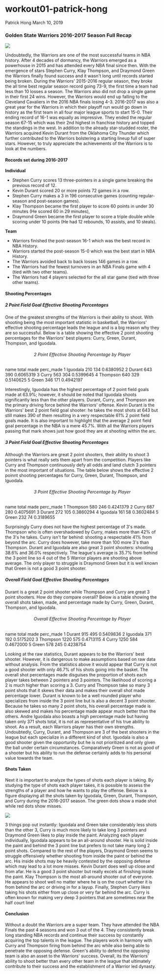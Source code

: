 workout01-patrick-hong
================
Patrick Hong
March 10, 2019

### Golden State Warriors 2016-2017 Season Full Recap

<img src="../images/2017_championship_photo.png" style="display: block; margin: auto;" />

Undoubtedly, the Warriors are one of the most successful teams in NBA history. After 4 decades of dormancy, the Warriors emerged as a powerhouse in 2015 and has attended every NBA final since then. With the emergence of stars Stephen Curry, Klay Thompson, and Draymond Green the Warriors finally found success and it wasn't long until records started being broken. During the Warriors' 2015-2016 regular season, they broke the all time best regular season record going 73-9, the first time a team had less than 10 losses a season. The Warriors also did not drop a single game in their first 24 wins. However, the Warriors would end up falling to the Cleveland Cavaliers in the 2016 NBA finals losing 4-3. 2016-2017 was also a great year for the Warriors in which their playoff run would go down in history as the first team in all four major league sports to start 15-0. Their ending record of 16-1 was equally as impressive. They ended the regular season 67-15 which was their 2nd highest in franchise history and topped the standings in the west. In addition to the already star-studded roster, the Warriors acquired Kevin Durant from the Oklahoma City Thunder which further contributed to the Warriors bolstering a starting lineup full of super stars. However, to truly appreciate the achievements of the Warriors is to look at the numbers.

#### **Records set during 2016-2017**

**Individual**

-   Stephen Curry scores 13 three-pointers in a single game breaking the previous record of 12.
-   Kevin Durant scored 20 or more points 72 games in a row.
-   Stephen Curry makes a 3 in 196 consecutive games (counting regular-season and post-season games).
-   Klay Thompson became the first player to score 60 points in under 30 minutes (He scored 60 in 29 minutes),
-   Draymond Green became the first player to score a triple double while scoring under 10 points (He had 12 rebounds, 10 assists, and 10 steals).

**Team**

-   Warriors finished the post-season 16-1 which was the best record in NBA History.
-   Warriors started the post-season 15-0 which was the best start in NBA History.
-   The Warriors avoided back to back losses 146 games in a row.
-   The Warriors had the fewest turnovers in an NBA Finals game with 4 (tied with two other teams).
-   The Warriors had 4 players selected for the all star game (tied with three other teams).

#### **Shooting Percentages**

##### **2 Point Field Goal Effective Shooting Percentages**

One of the greatest strengths of the Warriors is their ability to shoot. With shooting being the most important statistic in basketball, the Warriors' effective shooting percentage leads the league and is a big reason why they are so successful. Below is a table showing the effective 2 point shooting percentages for the Warriors' best players: Curry, Green, Durant, Thompson, and Iguodala.

<center>
<h6>
2 Point Effective Shooting Percentage by Player
</h6>
</center>
          name total made perc_made
    1 Iguodala   210  134 0.6380952
    2   Durant   643  390 0.6065319
    3    Curry   563  304 0.5399645
    4 Thompson   640  329 0.5140625
    5    Green   346  171 0.4942197

Interestingly, Iguodala has the highest percentage of 2 point field goals made at 63.9%; however, it should be noted that Iguodala shoots significantly less than the other players. Durant, Curry, and Thompson are the primary driving force behind the Warriors' offense. Kevin Durant is the Warriors' best 2 point field goal shooter: he takes the most shots at 643 but still makes 390 of them resulting in a very respectable 61% 2 point field goals made. It is also important to highlight that the average 2 point field goal percentage in the NBA is a mere 45.7%. With all the Warriors players passing that mark shows just how good they are at shooting within the arc.

##### **3 Point Field Goal Effective Shooting Percentages**

Although the Warriors are great 2 point shooters, their ability to shoot 3 pointers is what really sets them apart from the competition. Players like Curry and Thompson continuously defy all odds and land clutch 3 pointers in the most important of situations. The table below shows the effective 2 poinnt shooting percentages for Curry, Green, Durant, Thompson, and Iguodala.

<center>
<h6>
3 Point Effective Shooting Percentage by Player
</h6>
</center>
          name total made perc_made
    1 Thompson   580  246 0.4241379
    2    Curry   687  280 0.4075691
    3   Durant   272  105 0.3860294
    4 Iguodala   161   58 0.3602484
    5    Green   232   74 0.3189655

Surprisingly Curry does not have the highest percentage of 3's made. Thompson who is often overshadowed by Curry, makes more than 42% of the 3's he takes. Curry isn't far behind: shooting a respectable 41% from beyond the arc. Curry does however, take more than 100 more 3's than Thompson. Durant and Iguodala are also great 3 point shooters: shooting 38.6% and 36.0% respectively. The league's average is 35.7% from behind the 3 point line so 4 out of the 5 Warrior players are shooting above average. The only player to struggle is Draymond Green but it is well known that Green is not a good 3 point shooter.

##### **Overall Field Goal Effective Shooting Percentages**

Durant is a great 2 point shooter while Thompson and Curry are great 3 point shooters. How do they compare overall? Below is a table showing the overall shots taken, made, and percentage made by Curry, Green, Durant, Thompson, and Iguodala.

<center>
<h6>
Overall Effective Shooting Percentage by Player
</h6>
</center>
          name total made perc_made
    1   Durant   915  495 0.5409836
    2 Iguodala   371  192 0.5175202
    3 Thompson  1220  575 0.4713115
    4    Curry  1250  584 0.4672000
    5    Green   578  245 0.4238754

Looking at the raw statistics, Durant appears to be the Warriors' best shooter. However, it is dangerous to make assumptions based on raw data without analysis. From the statistics above it would appear that Curry is not a good shooter with only 46.7% of his shots going into the basket. The overall shot percentages made disguises the proportion of shots each player takes between 2 pointers and 3 pointers. The likelihood of scoring a 2 is much higher than scoring a 3. Curry and Thompson take so many 3 point shots that it skews their data and makes their overall shot made percentage lower. Durant is known to be a well rounded player who specializes from inside the 3 point line but is also a decent 3 point shooter. Because he takes so many 2 point shots, his overall percentage made is also skewed and makes his percentage made appear much better than the others. Andre Iguodala also boasts a high percentage made but having taken only 371 shots total, it is not as representative of his true ability to shoot. As a result, each Warriors player has their own strengths. Undoubtedly, Curry, Durant, and Thompson are 3 of the best shooters in the league but each specialize in a different kind of shot. Iguodala is also a good shooter given the opportunity but he is not prioritized and only given the ball under certain circumstances. Comparatively Green is not as good of a shooter but his ability to run the defense certainly adds to his personal value towards the team.

#### **Shots Taken**

Next it is important to analyze the types of shots each player is taking. By studying the type of shots each player takes, it is possible to assess the strengths of a player and how he wants to play the offense. Below is a figure displaying all the shots taken by Iguodala, Green, Durant, Thompson, and Curry during the 2016-2017 season. The green dots show a made shot while red dots show misses.

<img src="../images/gsw-shot-charts.png" style="display: block; margin: auto;" />

3 things pop out instantly: Iguodala and Green take considerably less shots than the other 3, Curry is much more likely to take long 3 pointers and Draymond Green likes to play inside the paint. Analyzing each player individually, Iguodala appears to be an all-around shooter. He is solid inside the paint and behind the 3 point line but prefers to not take many long 2 point shots. Compared to the rest of the players, Draymond Green seems to struggle offensively whether shooting from inside the paint or behind the arc. His inside shots may be heavily contested by the opposing defense which may lead to a lot more misses. Kevin Durant does well up close and from afar. He is a good 3 point shooter but really excels at finishing inside the paint. Klay Thompson is the most all-around shooter out of everyone. He appears to shoot well no matter where he is on the court whether it is from behind the arc or driving in for a layup. Finally, Stephen Curry likes taking his shots either from up close or very far behind the arc. Curry is often known for making very deep 3 pointers that are sometimes near the half court line!

#### **Conclusion**

Without a doubt the Warriors are a super team. They have attended the NBA Finals the past 4 seasons and won 3 out of the 4. They consistently break long standing NBA records and continue their success by constantly acquiring the top talents in the league. The players work in harmony with Curry and Thompson firing from behind the arc while also being able to penetrate the opposing defense. Green's ability to defend the opposing team is also an asset to the Warriors' success. Overall, its the Warriors' ability to shoot better than every other team in the league that ultimately contribute to their success and the establishment of a Warrior led dynasty.
